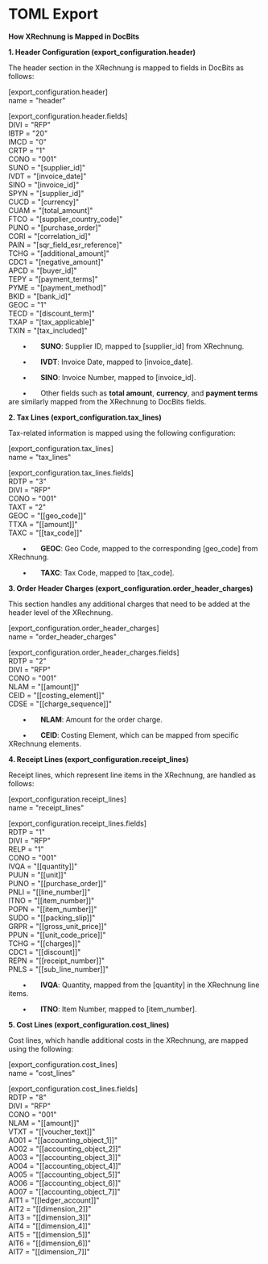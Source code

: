 # TOML Export

**How XRechnung is Mapped in DocBits**

**1. Header Configuration (export\_configuration.header)**

The header section in the XRechnung is mapped to fields in DocBits as follows:

\[export\_configuration.header]\
name = "header"

&#x20; \[export\_configuration.header.fields]\
&#x20; DIVI = "RFP"\
&#x20; IBTP = "20"\
&#x20; IMCD = "0"\
&#x20; CRTP = "1"\
&#x20; CONO = "001"\
&#x20; SUNO = "\[supplier\_id]"\
&#x20; IVDT = "\[invoice\_date]"\
&#x20; SINO = "\[invoice\_id]"\
&#x20; SPYN = "\[supplier\_id]"\
&#x20; CUCD = "\[currency]"\
&#x20; CUAM = "\[total\_amount]"\
&#x20; FTCO = "\[supplier\_country\_code]"\
&#x20; PUNO = "\[purchase\_order]"\
&#x20; CORI = "\[correlation\_id]"\
&#x20; PAIN = "\[sqr\_field\_esr\_reference]"\
&#x20; TCHG = "\[additional\_amount]"\
&#x20; CDC1 = "\[negative\_amount]"\
&#x20; APCD = "\[buyer\_id]"\
&#x20; TEPY = "\[payment\_terms]"\
&#x20; PYME = "\[payment\_method]"\
&#x20; BKID = "\[bank\_id]"\
&#x20; GEOC = "1"\
&#x20; TECD = "\[discount\_term]"\
&#x20; TXAP = "\[tax\_applicable]"\
&#x20; TXIN = "\[tax\_included]"

  •  **SUNO**: Supplier ID, mapped to \[supplier\_id] from XRechnung.

  •  **IVDT**: Invoice Date, mapped to \[invoice\_date].

  •  **SINO**: Invoice Number, mapped to \[invoice\_id].

  •  Other fields such as **total amount**, **currency**, and **payment terms** are similarly mapped from the XRechnung to DocBits fields.

**2. Tax Lines (export\_configuration.tax\_lines)**

Tax-related information is mapped using the following configuration:

\[export\_configuration.tax\_lines]\
name = "tax\_lines"

&#x20; \[export\_configuration.tax\_lines.fields]\
&#x20; RDTP = "3"\
&#x20; DIVI = "RFP"\
&#x20; CONO = "001"\
&#x20; TAXT = "2"\
&#x20; GEOC = "\[\[geo\_code]]"\
&#x20; TTXA = "\[\[amount]]"\
&#x20; TAXC = "\[\[tax\_code]]"

  •  **GEOC**: Geo Code, mapped to the corresponding \[geo\_code] from XRechnung.

  •  **TAXC**: Tax Code, mapped to \[tax\_code].

**3. Order Header Charges (export\_configuration.order\_header\_charges)**

This section handles any additional charges that need to be added at the header level of the XRechnung.

\[export\_configuration.order\_header\_charges]\
name = "order\_header\_charges"

&#x20; \[export\_configuration.order\_header\_charges.fields]\
&#x20; RDTP = "2"\
&#x20; DIVI = "RFP"\
&#x20; CONO = "001"\
&#x20; NLAM = "\[\[amount]]"\
&#x20; CEID = "\[\[costing\_element]]"\
&#x20; CDSE = "\[\[charge\_sequence]]"

  •  **NLAM**: Amount for the order charge.

  •  **CEID**: Costing Element, which can be mapped from specific XRechnung elements.

**4. Receipt Lines (export\_configuration.receipt\_lines)**

Receipt lines, which represent line items in the XRechnung, are handled as follows:

\[export\_configuration.receipt\_lines]\
name = "receipt\_lines"

&#x20; \[export\_configuration.receipt\_lines.fields]\
&#x20; RDTP = "1"\
&#x20; DIVI = "RFP"\
&#x20; RELP = "1"\
&#x20; CONO = "001"\
&#x20; IVQA = "\[\[quantity]]"\
&#x20; PUUN = "\[\[unit]]"\
&#x20; PUNO = "\[\[purchase\_order]]"\
&#x20; PNLI = "\[\[line\_number]]"\
&#x20; ITNO = "\[\[item\_number]]"\
&#x20; POPN = "\[\[item\_number]]"\
&#x20; SUDO = "\[\[packing\_slip]]"\
&#x20; GRPR = "\[\[gross\_unit\_price]]"\
&#x20; PPUN = "\[\[unit\_code\_price]]"\
&#x20; TCHG = "\[\[charges]]"\
&#x20; CDC1 = "\[\[discount]]"\
&#x20; REPN = "\[\[receipt\_number]]"\
&#x20; PNLS = "\[\[sub\_line\_number]]"

  •  **IVQA**: Quantity, mapped from the \[quantity] in the XRechnung line items.

  •  **ITNO**: Item Number, mapped to \[item\_number].

**5. Cost Lines (export\_configuration.cost\_lines)**

Cost lines, which handle additional costs in the XRechnung, are mapped using the following:

\[export\_configuration.cost\_lines]\
name = "cost\_lines"

&#x20; \[export\_configuration.cost\_lines.fields]\
&#x20; RDTP = "8"\
&#x20; DIVI = "RFP"\
&#x20; CONO = "001"\
&#x20; NLAM = "\[\[amount]]"\
&#x20; VTXT = "\[\[voucher\_text]]"\
&#x20; AO01 = "\[\[accounting\_object\_1]]"\
&#x20; AO02 = "\[\[accounting\_object\_2]]"\
&#x20; AO03 = "\[\[accounting\_object\_3]]"\
&#x20; AO04 = "\[\[accounting\_object\_4]]"\
&#x20; AO05 = "\[\[accounting\_object\_5]]"\
&#x20; AO06 = "\[\[accounting\_object\_6]]"\
&#x20; AO07 = "\[\[accounting\_object\_7]]"\
&#x20; AIT1 = "\[\[ledger\_account]]"\
&#x20; AIT2 = "\[\[dimension\_2]]"\
&#x20; AIT3 = "\[\[dimension\_3]]"\
&#x20; AIT4 = "\[\[dimension\_4]]"\
&#x20; AIT5 = "\[\[dimension\_5]]"\
&#x20; AIT6 = "\[\[dimension\_6]]"\
&#x20; AIT7 = "\[\[dimension\_7]]"

&#x20;

&#x20;

&#x20;

&#x20;

&#x20;

&#x20;

